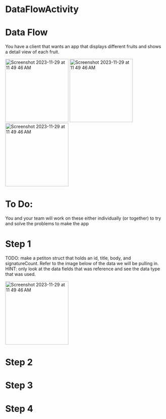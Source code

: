 # DataFlowActivity

# Data Flow

You have a client that wants an app that displays different fruits and shows a detail view of each fruit.

 <img width="200 height= 200" alt="Screenshot 2023-11-29 at 11 49 46 AM" src="https://github.com/ngordon68/DataFlowActivity/assets/102773701/7a841977-d4a0-4083-a21d-08f9d0e26e75">

 <img width="200 height= 200" alt="Screenshot 2023-11-29 at 11 49 46 AM" src="https://github.com/ngordon68/DataFlowActivity/assets/102773701/a3214596-c78d-4029-9efe-98bbd3af6d32">

 <img width="200 height= 200" alt="Screenshot 2023-11-29 at 11 49 46 AM" src="https://github.com/ngordon68/DataFlowActivity/assets/102773701/6f55b723-53a7-4195-b2c2-8875f03455e5">



# To Do:

You and your team will work on these either individually (or together) to try and solve the problems to make the app 

# Step 1

 TODO: make a petiton struct that holds an id, title, body, and signatureCount. Refer to the image below of the data we will be pulling in. 
 HINT: only look at the data fields that was reference and see the data type that was used.
 
 <img width="200 height= 200" alt="Screenshot 2023-11-29 at 11 49 46 AM" src="https://github.com/ngordon68/DataFlowActivity/assets/102773701/7a841977-d4a0-4083-a21d-08f9d0e26e75">



# Step 2

# Step 3

# Step 4
